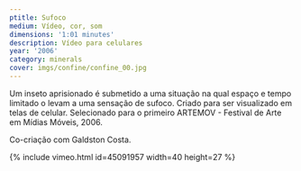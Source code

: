 ```yaml
---
ptitle: Sufoco
medium: Vídeo, cor, som
dimensions: '1:01 minutes'
description: Vídeo para celulares
year: '2006'
category: minerals
cover: imgs/confine/confine_00.jpg
---
```

Um inseto aprisionado é submetido a uma situação na qual espaço e tempo limitado o levam a uma sensação de sufoco. Criado para ser visualizado em telas de celular. Selecionado para o primeiro ARTEMOV - Festival de Arte em Mídias Móveis, 2006.

Co-criação com Galdston Costa.

{% include vimeo.html id=45091957 width=40 height=27 %}
